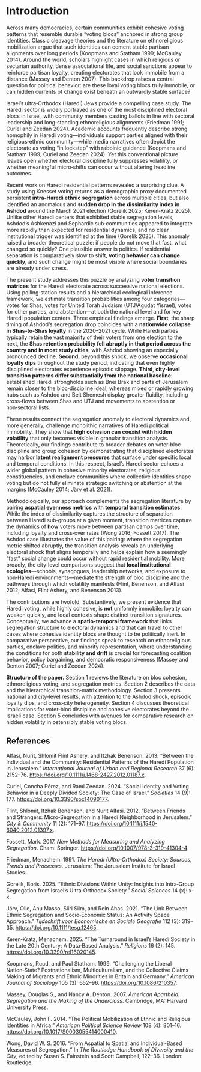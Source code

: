 # Introduction

Across many democracies, certain communities exhibit cohesive voting patterns that resemble durable “voting blocs” anchored in strong group identities. Classic cleavage theories and the literature on ethnoreligious mobilization argue that such identities can cement stable partisan alignments over long periods (Koopmans and Statham 1999; McCauley 2014). Around the world, scholars highlight cases in which religious or sectarian authority, dense associational life, and social sanctions appear to reinforce partisan loyalty, creating electorates that look immobile from a distance (Massey and Denton 2007). This backdrop raises a central question for political behavior: are these loyal voting blocs truly immobile, or can hidden currents of change exist beneath an outwardly stable surface?

Israel’s ultra‑Orthodox (Haredi) Jews provide a compelling case study. The Haredi sector is widely portrayed as one of the most disciplined electoral blocs in Israel, with community members casting ballots in line with sectoral leadership and long‑standing ethnoreligious alignments (Friedman 1991; Curiel and Zeedan 2024). Academic accounts frequently describe strong homophily in Haredi voting—individuals support parties aligned with their religious‑ethnic community—while media narratives often depict the electorate as voting “in lockstep” with rabbinic guidance (Koopmans and Statham 1999; Curiel and Zeedan 2024). Yet this conventional picture leaves open whether electoral discipline fully suppresses volatility, or whether meaningful micro‑shifts can occur without altering headline outcomes.

Recent work on Haredi residential patterns revealed a surprising clue. A study using Knesset voting returns as a demographic proxy documented persistent **intra‑Haredi ethnic segregation** across multiple cities, but also identified an anomalous and **sudden drop in the dissimilarity index in Ashdod** around the March 2021 election (Gorelik 2025; Keren‑Kratz 2025). Unlike other Haredi centers that exhibited stable segregation levels, Ashdod’s Ashkenazi and Sephardic sub‑communities appeared to integrate more rapidly than expected for residential dynamics, and no clear institutional trigger was identified at the time (Gorelik 2025). This anomaly raised a broader theoretical puzzle: if people do not move that fast, what changed so quickly? One plausible answer is politics. If residential separation is comparatively slow to shift, **voting behavior can change quickly**, and such change might be most visible where social boundaries are already under stress.

The present study addresses this puzzle by analyzing **voter transition matrices** for the Haredi electorate across successive national elections. Using polling‑station results and a hierarchical ecological inference framework, we estimate transition probabilities among four categories—votes for Shas, votes for United Torah Judaism (UTJ/Agudat Yisrael), votes for other parties, and abstention—at both the national level and for key Haredi population centers. Three empirical findings emerge. **First**, the sharp timing of Ashdod’s segregation drop coincides with a **nationwide collapse in Shas‑to‑Shas loyalty** in the 2020–2021 cycle. While Haredi parties typically retain the vast majority of their voters from one election to the next, the **Shas retention probability fell abruptly in that period across the country and in most study cities**, with Ashdod showing an especially pronounced decline. **Second**, beyond this shock, we observe **occasional loyalty dips** throughout the study period, indicating that even highly disciplined electorates experience episodic slippage. **Third**, **city‑level transition patterns differ substantially from the national baseline**: established Haredi strongholds such as Bnei Brak and parts of Jerusalem remain closer to the bloc‑discipline ideal, whereas mixed or rapidly growing hubs such as Ashdod and Beit Shemesh display greater fluidity, including cross‑flows between Shas and UTJ and movements to abstention or non‑sectoral lists.

These results connect the segregation anomaly to electoral dynamics and, more generally, challenge monolithic narratives of Haredi political immobility. They show that **high cohesion can coexist with hidden volatility** that only becomes visible in granular transition analysis. Theoretically, our findings contribute to broader debates on voter‑bloc discipline and group cohesion by demonstrating that disciplined electorates may harbor **latent realignment pressures** that surface under specific local and temporal conditions. In this respect, Israel’s Haredi sector echoes a wider global pattern in cohesive minority electorates, religious constituencies, and enclave communities where collective identities shape voting but do not fully eliminate strategic switching or abstention at the margins (McCauley 2014; Järv et al. 2021).

Methodologically, our approach complements the segregation literature by pairing **aspatial evenness metrics** with **temporal transition estimates**. While the index of dissimilarity captures the structure of separation between Haredi sub‑groups at a given moment, transition matrices capture the dynamics of **how** voters move between partisan camps over time, including loyalty and cross‑over rates (Wong 2016; Fossett 2017). The Ashdod case illustrates the value of this pairing: where the segregation metric shifted abruptly, the transition analysis reveals an underlying electoral shock that aligns temporally and helps explain how a seemingly “fast” social change could occur without rapid residential mobility. More broadly, the city‑level comparisons suggest that **local institutional ecologies**—schools, synagogues, leadership networks, and exposure to non‑Haredi environments—mediate the strength of bloc discipline and the pathways through which volatility manifests (Flint, Benenson, and Alfasi 2012; Alfasi, Flint Ashery, and Benenson 2013).

The contributions are twofold. Substantively, we present evidence that Haredi voting, while highly cohesive, is **not** uniformly immobile: loyalty can weaken quickly, and local contexts shape distinct transition signatures. Conceptually, we advance a **spatio‑temporal framework** that links segregation structure to electoral dynamics and that can travel to other cases where cohesive identity blocs are thought to be politically inert. In comparative perspective, our findings speak to research on ethnoreligious parties, enclave politics, and minority representation, where understanding the conditions for both **stability and drift** is crucial for forecasting coalition behavior, policy bargaining, and democratic responsiveness (Massey and Denton 2007; Curiel and Zeedan 2024).

**Structure of the paper.** Section 1 reviews the literature on bloc cohesion, ethnoreligious voting, and segregation metrics. Section 2 describes the data and the hierarchical transition‑matrix methodology. Section 3 presents national and city‑level results, with attention to the Ashdod shock, episodic loyalty dips, and cross‑city heterogeneity. Section 4 discusses theoretical implications for voter‑bloc discipline and cohesive electorates beyond the Israeli case. Section 5 concludes with avenues for comparative research on hidden volatility in ostensibly stable voting blocs.

## References

Alfasi, Nurit, Shlomit Flint Ashery, and Itzhak Benenson. 2013. “Between the Individual and the Community: Residential Patterns of the Haredi Population in Jerusalem.” *International Journal of Urban and Regional Research* 37 (6): 2152–76. https://doi.org/10.1111/j.1468-2427.2012.01187.x.

Curiel, Concha Pérez, and Rami Zeedan. 2024. “Social Identity and Voting Behavior in a Deeply Divided Society: The Case of Israel.” *Societies* 14 (9): 177. https://doi.org/10.3390/soc14090177.

Flint, Shlomit, Itzhak Benenson, and Nurit Alfasi. 2012. “Between Friends and Strangers: Micro‑Segregation in a Haredi Neighborhood in Jerusalem.” *City & Community* 11 (2): 171–97. https://doi.org/10.1111/j.1540-6040.2012.01397.x.

Fossett, Mark. 2017. *New Methods for Measuring and Analyzing Segregation*. Cham: Springer. https://doi.org/10.1007/978-3-319-41304-4.

Friedman, Menachem. 1991. *The Haredi (Ultra‑Orthodox) Society: Sources, Trends and Processes*. Jerusalem: The Jerusalem Institute for Israel Studies.

Gorelik, Boris. 2025. “Ethnic Divisions Within Unity: Insights into Intra‑Group Segregation from Israel’s Ultra‑Orthodox Society.” *Social Sciences* 14 (x): x–x.

Järv, Olle, Anu Masso, Siiri Silm, and Rein Ahas. 2021. “The Link Between Ethnic Segregation and Socio‑Economic Status: An Activity Space Approach.” *Tijdschrift voor Economische en Sociale Geografie* 112 (3): 319–35. https://doi.org/10.1111/tesg.12465.

Keren‑Kratz, Menachem. 2025. “The Turnaround in Israel’s Haredi Society in the Late 20th Century: A Data‑Based Analysis.” *Religions* 16 (2): 145. https://doi.org/10.3390/rel16020145.

Koopmans, Ruud, and Paul Statham. 1999. “Challenging the Liberal Nation‑State? Postnationalism, Multiculturalism, and the Collective Claims Making of Migrants and Ethnic Minorities in Britain and Germany.” *American Journal of Sociology* 105 (3): 652–96. https://doi.org/10.1086/210357.

Massey, Douglas S., and Nancy A. Denton. 2007. *American Apartheid: Segregation and the Making of the Underclass*. Cambridge, MA: Harvard University Press.

McCauley, John F. 2014. “The Political Mobilization of Ethnic and Religious Identities in Africa.” *American Political Science Review* 108 (4): 801–16. https://doi.org/10.1017/S0003055414000410.

Wong, David W. S. 2016. “From Aspatial to Spatial and Individual‑Based Measures of Segregation.” In *The Routledge Handbook of Diversity and the City*, edited by Susan S. Fainstein and Scott Campbell, 122–36. London: Routledge.
